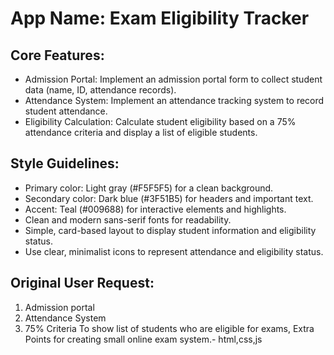 # **App Name**: Exam Eligibility Tracker

## Core Features:

- Admission Portal: Implement an admission portal form to collect student data (name, ID, attendance records).
- Attendance System: Implement an attendance tracking system to record student attendance.
- Eligibility Calculation: Calculate student eligibility based on a 75% attendance criteria and display a list of eligible students.

## Style Guidelines:

- Primary color: Light gray (#F5F5F5) for a clean background.
- Secondary color: Dark blue (#3F51B5) for headers and important text.
- Accent: Teal (#009688) for interactive elements and highlights.
- Clean and modern sans-serif fonts for readability.
- Simple, card-based layout to display student information and eligibility status.
- Use clear, minimalist icons to represent attendance and eligibility status.

## Original User Request:
1. Admission portal
2. Attendance System
3. 75% Criteria
To show list of students who are eligible for exams, Extra Points for creating small online exam system.- html,css,js
  